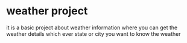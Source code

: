 # weather project
it is a basic project about weather information where you can get the weather details which ever state or city you want to know the weather 
